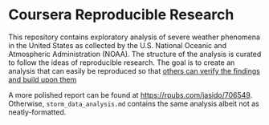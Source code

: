 # Coursera Reproducible Research

This repository contains exploratory analysis of severe weather phenomena in the United States as collected by the U.S. National Oceanic and Atmospheric Administration (NOAA). The structure of the analysis is curated to follow the ideas of reproducible research. The goal is to create an analysis that can easily be reproduced so that [others can verify the findings and build upon them](https://www.coursera.org/learn/reproducible-research)

A more polished report can be found at https://rpubs.com/jasido/706549. Otherwise, `storm_data_analysis.md` contains the same analysis albeit not as neatly-formatted.   
